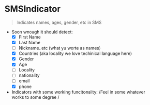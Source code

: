 # SMSIndicator

> Indicates names, ages, gender, etc in SMS

* Soon wnough it should detect:
    + [X] First Name
    + [X] Last Name
    + [ ] Nickname..etc (what yu worte as names)
    + [X] Countries (aka locality we love techinical language here)
    + [X] Gender
    + [X] Age
    + [ ] Locality
    + [ ] nationality
    + [ ] email
    + [X] phone

* Indicators with some working funcitonality:
	/Feel in some whatever works to some degree /

